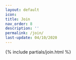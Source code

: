 ```yaml
---
layout: default
icon: 
title: Join
nav_order: 8
description: ''
permalink: /join/
last-update: 04/10/2020
---
```

{% include partials/join.html %}